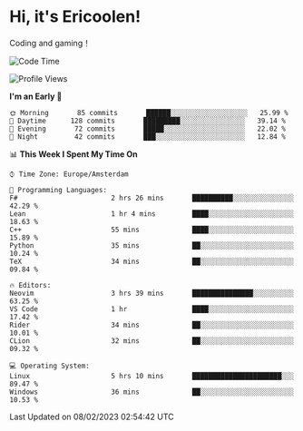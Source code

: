 # Hi, it's Ericoolen!
Coding and gaming！

<!--START_SECTION:waka-->
![Code Time](http://img.shields.io/badge/Code%20Time-663%20hrs%2023%20mins-blue)

![Profile Views](http://img.shields.io/badge/Profile%20Views-17-blue)

**I'm an Early 🐤** 

```text
🌞 Morning       85 commits       ██████░░░░░░░░░░░░░░░░░░░   25.99 % 
🌆 Daytime      128 commits       █████████░░░░░░░░░░░░░░░░   39.14 % 
🌃 Evening       72 commits       █████░░░░░░░░░░░░░░░░░░░░   22.02 % 
🌙 Night         42 commits       ███░░░░░░░░░░░░░░░░░░░░░░   12.84 % 

```


📊 **This Week I Spent My Time On** 

```text
⌚︎ Time Zone: Europe/Amsterdam

💬 Programming Languages: 
F#                       2 hrs 26 mins       ██████████░░░░░░░░░░░░░░░   42.29 % 
Lean                     1 hr 4 mins         ████░░░░░░░░░░░░░░░░░░░░░   18.63 % 
C++                      55 mins             ████░░░░░░░░░░░░░░░░░░░░░   15.89 % 
Python                   35 mins             ██░░░░░░░░░░░░░░░░░░░░░░░   10.24 % 
TeX                      34 mins             ██░░░░░░░░░░░░░░░░░░░░░░░   09.84 % 

🔥 Editors: 
Neovim                   3 hrs 39 mins       ███████████████░░░░░░░░░░   63.25 % 
VS Code                  1 hr                ████░░░░░░░░░░░░░░░░░░░░░   17.42 % 
Rider                    34 mins             ██░░░░░░░░░░░░░░░░░░░░░░░   10.01 % 
CLion                    32 mins             ██░░░░░░░░░░░░░░░░░░░░░░░   09.32 % 

💻 Operating System: 
Linux                    5 hrs 10 mins       ██████████████████████░░░   89.47 % 
Windows                  36 mins             ██░░░░░░░░░░░░░░░░░░░░░░░   10.53 % 

```


 Last Updated on 08/02/2023 02:54:42 UTC
<!--END_SECTION:waka-->

